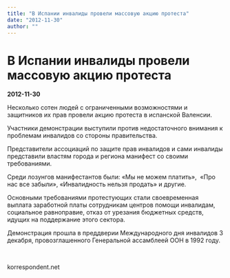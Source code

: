 ```yaml
---
title: "В Испании инвалиды провели массовую акцию протеста"
date: "2012-11-30"
author: ""
---
```


# В Испании инвалиды провели массовую акцию протеста

**2012-11-30** 

Несколько сотен людей с ограниченными возможностями и защитников их прав провели акцию протеста в испанской Валенсии.

Участники демонстрации выступили против недостаточного внимания к проблемам инвалидов со стороны правительства.

Представители ассоциаций по защите прав инвалидов и сами инвалиды представили властям города и региона манифест со своими требованиями.

Среди лозунгов манифестантов были: «Мы не можем платить»,  «Про нас все забыли», «Инвалидность нельзя продать» и другие.

Основными требованиями протестующих стали своевременная выплата заработной платы сотрудникам центров помощи инвалидам, социальное равноправие, отказ от урезания бюджетных средств, идущих на поддержание этого сектора.

Демонстрация прошла в преддверии Международного дня инвалидов 3 декабря, провозглашенного Генеральной ассамблеей ООН в 1992 году.

 

korrespondent.net